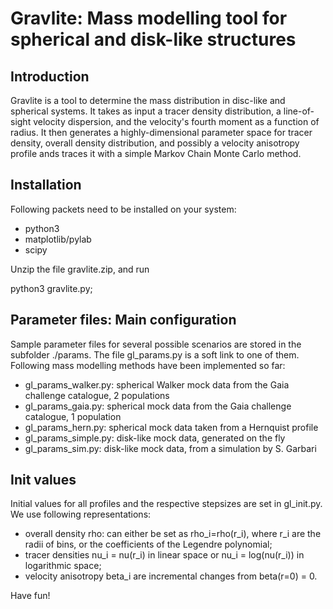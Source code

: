 Gravlite: Mass modelling tool for spherical and disk-like structures
====================================================================


Introduction
------------

Gravlite is a tool to determine the mass distribution in disc-like and spherical systems. It takes as input a tracer density distribution, a line-of-sight velocity dispersion, and the velocity's fourth moment as a function of radius. It then generates a highly-dimensional parameter space for tracer density, overall density distribution, and possibly a velocity anisotropy profile ands traces it with a simple Markov Chain Monte Carlo method.


Installation
------------

Following packets need to be installed on your system:
 * python3
 * matplotlib/pylab
 * scipy

Unzip the file gravlite.zip, and run

python3 gravlite.py;


Parameter files: Main configuration
-----------------------------------

Sample parameter files for several possible scenarios are stored in the subfolder ./params. The file gl_params.py is a soft link to one of them. Following mass modelling methods have been implemented so far: 

 * gl_params_walker.py: spherical Walker mock data from the Gaia challenge catalogue, 2 populations
 * gl_params_gaia.py: spherical mock data from the Gaia challenge catalogue, 1 population
 * gl_params_hern.py: spherical mock data taken from a Hernquist profile
 * gl_params_simple.py: disk-like mock data, generated on the fly
 * gl_params_sim.py: disk-like mock data, from a simulation by S. Garbari


Init values
-----------

Initial values for all profiles and the respective stepsizes are set in gl_init.py. We use following representations:

 * overall density rho: can either be set as rho_i=rho(r_i), where r_i are the radii of bins, or the coefficients of the Legendre polynomial;
 * tracer densities nu_i = nu(r_i) in linear space or nu_i = log(nu(r_i)) in logarithmic space;
 * velocity anisotropy beta_i are incremental changes from beta(r=0) = 0.

Have fun!
